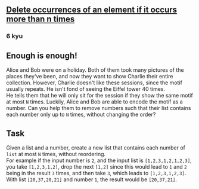 <h2><a href=https://www.codewars.com/kata/554ca54ffa7d91b236000023/train/csharp target="_blank">Delete occurrences of an element if it occurs more than n times</a></h2><h3>6 kyu</h3><h2 id="enough-is-enough">Enough is enough!</h2><p>Alice and Bob were on a holiday. Both of them took many pictures of the places they've been, and now they want to show Charlie their entire collection. However, Charlie doesn't like these sessions, since the motif usually repeats. He isn't fond of seeing the Eiffel tower 40 times.<br>He tells them that he will only sit for the session if they show the same motif at most <code>N</code> times. Luckily, Alice and Bob are able to encode the motif as a number. Can you help them to remove numbers such that their list contains each number only up to <code>N</code> times, without changing the order?</p><h2 id="task">Task</h2><p>Given a list and a number, create a new list that contains each number of <code>list</code> at most <code>N</code> times, without reordering.<br>For example if the input number is <code>2</code>, and the input list is <code>[1,2,3,1,2,1,2,3]</code>, you take <code>[1,2,3,1,2]</code>, drop the next <code>[1,2]</code> since this would lead to <code>1</code> and <code>2</code> being in the result <code>3</code> times, and then take <code>3</code>, which leads to <code>[1,2,3,1,2,3]</code>.<br>With list <code>[20,37,20,21]</code> and number <code>1</code>, the result would be <code>[20,37,21]</code>.  </p>